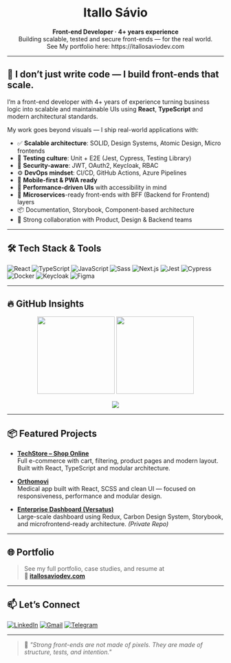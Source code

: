 <!-- README.md -->

<h1 align="center">Itallo Sávio</h1>
<p align="center">
  <b>Front-end Developer · 4+ years experience</b><br>
  Building scalable, tested and secure front-ends — for the real world. </br> 
  See My portfolio here: https://itallosaviodev.com
</p>


---

## 🚀 I don’t just write code — I build front-ends that scale.
I’m a front-end developer with 4+ years of experience turning business logic into scalable and maintainable UIs using **React**, **TypeScript** and modern architectural standards.

My work goes beyond visuals — I ship real-world applications with:

- ✅ **Scalable architecture**: SOLID, Design Systems, Atomic Design, Micro frontends  
- 🧪 **Testing culture**: Unit + E2E (Jest, Cypress, Testing Library)  
- 🔐 **Security-aware**: JWT, OAuth2, Keycloak, RBAC  
- ⚙️ **DevOps mindset**: CI/CD, GitHub Actions, Azure Pipelines  
- 📱 **Mobile-first & PWA ready**  
- 🎯 **Performance-driven UIs** with accessibility in mind  
- 🧩 **Microservices**-ready front-ends with BFF (Backend for Frontend) layers  
- 📦 Documentation, Storybook, Component-based architecture  
- 🤝 Strong collaboration with Product, Design & Backend teams  

---

## 🛠️ Tech Stack & Tools

![React](https://img.shields.io/badge/-React-20232A?style=flat-square&logo=react&logoColor=61DAFB)
![TypeScript](https://img.shields.io/badge/-TypeScript-3178C6?style=flat-square&logo=typescript&logoColor=fff)
![JavaScript](https://img.shields.io/badge/-JavaScript-F7DF1E?style=flat-square&logo=javascript&logoColor=000)
![Sass](https://img.shields.io/badge/-Sass-CC6699?style=flat-square&logo=sass&logoColor=fff)
![Next.js](https://img.shields.io/badge/-Next.js-000000?style=flat-square&logo=nextdotjs)
![Jest](https://img.shields.io/badge/-Jest-C21325?style=flat-square&logo=jest&logoColor=fff)
![Cypress](https://img.shields.io/badge/-Cypress-17202C?style=flat-square&logo=cypress)
![Docker](https://img.shields.io/badge/-Docker-2496ED?style=flat-square&logo=docker&logoColor=fff)
![Keycloak](https://img.shields.io/badge/-Keycloak-0064a5?style=flat-square&logo=keycloak&logoColor=fff)
![Figma](https://img.shields.io/badge/-Figma-F24E1E?style=flat-square&logo=figma&logoColor=fff)

---

## 🔥 GitHub Insights

<p align="center">
  <img height="180em" src="https://github-readme-stats.vercel.app/api?username=itallovasconcelos&show_icons=true&theme=radical&include_all_commits=true&count_private=true"/>
  <img height="180em" src="https://github-readme-stats.vercel.app/api/top-langs/?username=itallovasconcelos&layout=compact&langs_count=7&theme=radical"/>
</p>

<p align="center">
  <img src="https://streak-stats.demolab.com?user=itallovasconcelos&theme=radical&hide_border=true"/>
</p>

---

## 📦 Featured Projects

- **[TechStore – Shop Online](https://github.com/ItalloVasconcelos/techstore---shop-online)**  
  Full e-commerce with cart, filtering, product pages and modern layout. Built with React, TypeScript and modular architecture.

- **[Orthomovi](https://github.com/ItalloVasconcelos/Orthomovi)**  
  Medical app built with React, SCSS and clean UI — focused on responsiveness, performance and modular design.


- **[Enterprise Dashboard (Versatus)](#)**  
  Large-scale dashboard using Redux, Carbon Design System, Storybook, and microfrontend-ready architecture. *(Private Repo)*

---

## 🌐 Portfolio

> See my full portfolio, case studies, and resume at  
> **🔗 [itallosaviodev.com](https://itallosaviodev.com)**

---

## 📫 Let’s Connect

[![LinkedIn](https://img.shields.io/badge/-LinkedIn-0077B5?style=flat&logo=linkedin&logoColor=white)](https://www.linkedin.com/in/itallo-vasconcelos-7441b4158/)
[![Gmail](https://img.shields.io/badge/-Email-D14836?style=flat&logo=gmail&logoColor=white)](mailto:itallo.prog@gmail.com)
[![Telegram](https://img.shields.io/badge/-Telegram-2CA5E0?style=flat&logo=telegram&logoColor=white)](https://t.me/ItalloVasconcelos)

---

> 🧠 _"Strong front-ends are not made of pixels. They are made of structure, tests, and intention."_
